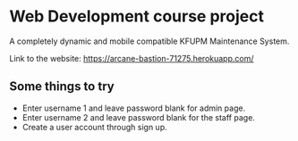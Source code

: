 # Web Development course project
 A completely dynamic and mobile compatible KFUPM Maintenance System.

Link to the website: <a href="https://arcane-bastion-71275.herokuapp.com/" targer='_blank'>https://arcane-bastion-71275.herokuapp.com/</a>

## Some things to try
* Enter username 1 and leave password blank for admin page.
* Enter username 2 and leave password blank for the staff page.
* Create a user account through sign up.
